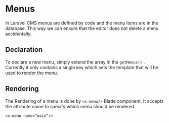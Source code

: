 # Menus

In Laravel CMS menus are defined by code and the menu items are in the database. 
This way we can ensure that the editor does not delete a menu accidentally.
 
## Declaration

To declare a new menu, simply extend the array in the `getMenus()` . 
Currently it only contains a single key which sets the template that will be used to render the menu.

## Rendering

The Rendering of a menu is done by `<x-menu/>` Blade component. 
It accepts the attribute name to specify which menu should be rendered.
```
<x-menu name=“main“/>
```
